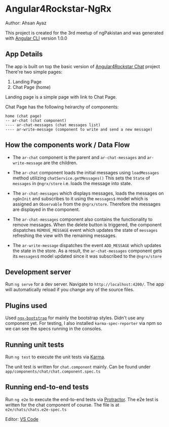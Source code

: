 # Angular4Rockstar-NgRx

Author: Ahsan Ayaz

This project is created for the 3rd meetup of ngPakistan and was generated with [Angular CLI](https://github.com/angular/angular-cli) version 1.0.0

## App Details

The app is built on top the basic version of [Angular4Rockstar Chat](https://github.com/AhsanAyaz/angular4-rockstar-chat) project
There're two simple pages: 
1) Landing Page
2) Chat Page (home)

Landing page is a simple page with link to Chat Page.

Chat Page has the following heirarchy of components: 

```
home (chat page)
-- ar-chat (chat component)
---- ar-chat-messages (chat messages list)
---- ar-write-message (component to write and send a new message)
```

## How the components work / Data Flow

- The `ar-chat` component is the parent and `ar-chat-messages` and `ar-write-message` are the children.

- The `ar-chat` component loads the initial messages using `loadMessages` method utilizing  `chatService.getMessages()` 
  This sets the `State` of `messages` in `@ngrx/store` i.e. loads the message into state.

- The `ar-chat-messages` which displays messages, loads the messages on `ngOnInit` and subscribes to it using the `messages$` model which is assigned an `Observable` from the `@ngrx/store`. Therefore the messages are displayed in the component.

- The `ar-chat-messages` component also contains the functionality to remove messages. When the delete button is triggered, the component dispatches `REMOVE_MESSAGE` event which updates the state of `messages` refreshing the view with the remaining messages.

- The `ar-write-message` dispatches the event `ADD_MESSAGE` which updates the state in the store. As a result, the `ar-chat-messages` component gets its `messages$` model updated since it was subscribed to the `@ngrx/store`
## Development server

Run `ng serve` for a dev server. Navigate to `http://localhost:4200/`. The app will automatically reload if you change any of the source files.

## Plugins used

Used [`ngx-bootstrap`](valor-software.com/ngx-bootstrap/#/) for mainly the bootstrap styles. Didn't use any component yet.
For testing, I also installed `karma-spec-reporter` via npm so we can see the specs running in the consoles.


## Running unit tests

Run `ng test` to execute the unit tests via [Karma](https://karma-runner.github.io).

The unit test is written for `chat.component` mainly. Can be found under `app/components/chat/chat.component.spec.ts`

## Running end-to-end tests

Run `ng e2e` to execute the end-to-end tests via [Protractor](http://www.protractortest.org/).
The e2e test is written for the chat component of course. The file is at `e2e/chats/chats.e2e-spec.ts`

Editor: [VS Code](https://code.visualstudio.com/)

